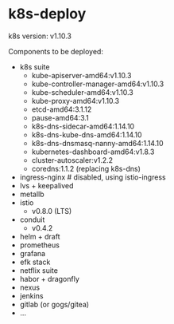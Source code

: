# k8s-deploy

k8s version: v1.10.3

Components to be deployed:

- k8s suite
  - kube-apiserver-amd64:v1.10.3
  - kube-controller-manager-amd64:v1.10.3
  - kube-scheduler-amd64:v1.10.3
  - kube-proxy-amd64:v1.10.3
  - etcd-amd64:3.1.12
  - pause-amd64:3.1
  - k8s-dns-sidecar-amd64:1.14.10
  - k8s-dns-kube-dns-amd64:1.14.10
  - k8s-dns-dnsmasq-nanny-amd64:1.14.10
  - kubernetes-dashboard-amd64:v1.8.3
  - cluster-autoscaler:v1.2.2
  - coredns:1.1.2 (replacing k8s-dns)
- ingress-nginx # disabled, using istio-ingress
- lvs + keepalived
- metallb
- istio
  - v0.8.0 (LTS)
- conduit
  - v0.4.2
- helm + draft
- prometheus
- grafana
- efk stack
- netflix suite
- habor + dragonfly
- nexus
- jenkins
- gitlab (or gogs/gitea)
- ...
